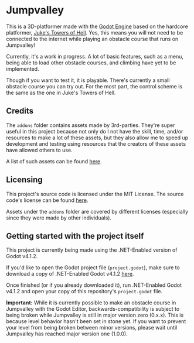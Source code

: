 # Jumpvalley

This is a 3D-platformer made with the [Godot Engine](https://godotengine.org) based on the hardcore platformer, [Juke's Towers of Hell](https://www.roblox.com/games/8562822414/Jukes-Towers-of-Hell). Yes, this means you will not need to be connected to the internet while playing an obstacle course that runs on Jumpvalley!

Currently, it's a work in progress. A lot of basic features, such as a menu, being able to load other obstacle courses, and climbing have yet to be implemented.

Though if you want to test it, it is playable. There's currently a small obstacle course you can try out. For the most part, the control scheme is the same as the one in Juke's Towers of Hell.

## Credits

The ```addons``` folder contains assets made by 3rd-parties. They're super useful in this project because not only do I not have the skill, time, and/or resources to make a lot of these assets, but they also allow me to speed up development and testing using resources that the creators of these assets have allowed others to use.

A list of such assets can be found [here](https://github.com/UTheDev/jumpvalley/blob/main/credits.md).

## Licensing

This project's source code is licensed under the MIT License. The source code's license can be found [here](https://github.com/UTheDev/jumpvalley/blob/main/LICENSE.md).

Assets under the ```addons``` folder are covered by different licenses (especially since they were made by other individuals).

## Getting started with the project itself

This project is currently being made using the .NET-Enabled version of Godot v4.1.2.

If you'd like to open the Godot project file (```project.godot```), make sure to download a copy of .NET-Enabled Godot v4.1.2 [here](https://godotengine.org/download).

Once finished (or if you already downloaded it), run .NET-Enabled Godot v4.1.2 and open your copy of this repository's ```project.godot``` file.

**Important:** While it is currently possible to make an obstacle course in Jumpvalley with the Godot Editor, backwards-compatibility is subject to being broken while Jumpvalley is still in major version zero (0.x.x). This is because level behavior hasn't been set in stone yet. If you want to prevent your level from being broken between minor versions, please wait until Jumpvalley has reached major version one (1.0.0).
